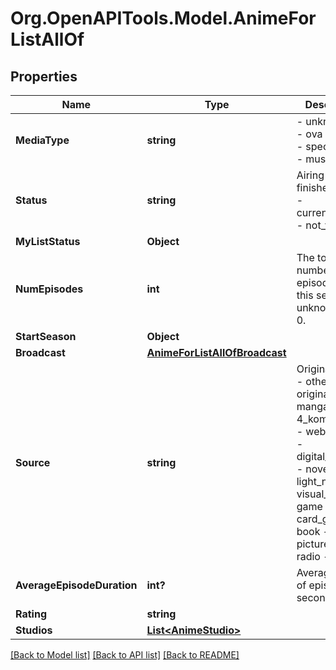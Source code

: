 # Org.OpenAPITools.Model.AnimeForListAllOf

## Properties

Name | Type | Description | Notes
------------ | ------------- | ------------- | -------------
**MediaType** | **string** | - unknown - tv - ova - movie - special - ona - music  | [optional] 
**Status** | **string** | Airing status.   - finished_airing - currently_airing - not_yet_aired  | [optional] 
**MyListStatus** | **Object** |  | [optional] 
**NumEpisodes** | **int** | The total number of episodes of this series. If unknown, it is 0.  | [optional] 
**StartSeason** | **Object** |  | [optional] 
**Broadcast** | [**AnimeForListAllOfBroadcast**](AnimeForListAllOfBroadcast.md) |  | [optional] 
**Source** | **string** | Original work.  - other - original - manga - 4_koma_manga - web_manga - digital_manga - novel - light_novel - visual_novel - game - card_game - book - picture_book - radio - music  | [optional] 
**AverageEpisodeDuration** | **int?** | Average length of episode in seconds.  | [optional] 
**Rating** | **string** | | Value | Description | | - -- - | - -- - | | g | G - All Ages | | pg | PG - Children | | pg_13 | pg_13 - Teens 13 and Older | | r | R - 17+ (violence &amp; profanity) | | r+ | R+ - Profanity &amp; Mild Nudity | | rx | Rx - Hentai |  | [optional] 
**Studios** | [**List&lt;AnimeStudio&gt;**](AnimeStudio.md) |  | [optional] 

[[Back to Model list]](../README.md#documentation-for-models) [[Back to API list]](../README.md#documentation-for-api-endpoints) [[Back to README]](../README.md)

